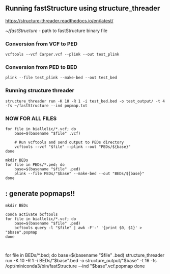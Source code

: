 
## Running fastStructure using structure_threader
https://structure-threader.readthedocs.io/en/latest/

*~/fastStructure* - path to fastStructure binary file


### Conversion from VCF to PED
```
vcftools --vcf Carper.vcf --plink --out test_plink
```
### Conversion from PED to BED
```
plink --file test_plink --make-bed --out test_bed
```
### Running structure threader 

```
structure_threader run -K 10 -R 1 -i test_bed.bed -o test_output/ -t 4 -fs ~/fastStructure --ind popmap.txt
```


### NOW FOR ALL FILES
```
for file in biallelic/*.vcf; do
    base=$(basename "$file" .vcf)

    # Run vcftools and send output to PEDs directory
    vcftools --vcf "$file" --plink --out "PEDs/${base}"
done
```

```
mkdir BEDs
for file in PEDs/*.ped; do
    base=$(basename "$file" .ped)
    plink --file PEDs/"$base" --make-bed --out "BEDs/${base}"
done
```

##
## : generate popmaps!!
```
mkdir BEDs

conda activate bcftools
for file in biallelic/*.vcf; do
    base=$(basename "$file" .ped)
    bcftools query -l "$file" | awk -F'-' '{print $0, $1}' > "$base".popmap
done



```

for file in BEDs/*.bed; do
    base=$(basename "$file" .bed)
   structure_threader run -K 10 -R 1 -i BEDs/"$base".bed -o structure_output/"$base" -t 16 -fs /opt/miniconda3/bin/fastStructure --ind "$base".vcf.popmap
done


 
